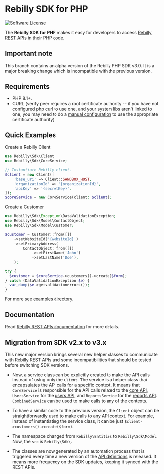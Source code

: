 # Rebilly SDK for PHP

[![Software License][ico-license]](LICENSE)

The **Rebilly SDK for PHP** makes it easy for developers to access
[Rebilly REST APIs][link-api-doc] in their PHP code.

## Important note
This branch contains an alpha version of the Rebilly PHP SDK v3.0. It is a major breaking change which is incompatible with the previous version.

## Requirements

* PHP 8.1+.
* CURL (verify peer requires a root certificate authority -- if you have not configured php curl to use one, and your system libs aren't linked to one, you may need to do a [manual configuration](http://stackoverflow.com/questions/17478283/paypal-access-ssl-certificate-unable-to-get-local-issuer-certificate/19149687#19149687) to use the appropriate certificate authority)

## Quick Examples

Create a Rebilly Client

```php
use Rebilly\Sdk\Client;
use Rebilly\Sdk\CoreService;

// Instantiate Rebilly client.
$client = new Client([
    'base_uri' => Client::SANDBOX_HOST,
    'organizationId' => '{organizationId}',
    'apiKey' => '{secretKey}',
]);
$coreService = new CoreService(client: $client);
```

Create a Customer

```php
use Rebilly\Sdk\Exception\DataValidationException;
use Rebilly\Sdk\Model\ContactObject;
use Rebilly\Sdk\Model\Customer;

$customer = Customer::from([])
    ->setWebsiteId('{websiteId}')
    ->setPrimaryAddress(
        ContactObject::from([])
            ->setFirstName('John')
            ->setLastName('Doe'),
    );

try {
  $customer = $coreService->customers()->create($form);
} catch (DataValidationException $e) {
  var_dump($e->getValidationErrors());
}
```

For more see [examples directory](./examples/).

## Documentation

Read [Rebilly REST APIs documentation][link-api-doc] for more details.

[ico-license]: https://img.shields.io/badge/license-MIT-brightgreen.svg

[link-api-doc]: https://api-reference.rebilly.com/
[link-github]: https://github.com/Rebilly/rebilly-php

## Migration from SDK v2.x to v3.x

This new major version brings several new helper classes to communicate with Rebilly REST APIs and some incompatibilities that should be tested before switching SDK versions.

- Now, a service class can be explicitly created to make the API calls instead of using only the `Client`. The service is a helper class that encapsulates the API calls for a specific context. It means that `CoreService` is responsible for the API calls related to the [core API](https://api-reference.rebilly.com/), `UsersService` for the [users API](https://user-api-docs.rebilly.com/), and `ReportsService` for the [reports API](https://reports-api-docs.rebilly.com/). `CombinedService` can be used to make calls to any of the contexts.

- To have a similar code to the previous version, the `Client` object can be straightforwardly used to make calls to any API context. For example, instead of instantiating the service class, it can be just `$client->customers()->create($form)`.

- The namespace changed from `Rebilly\Entities` to `Rebilly\Sdk\Model`. Now, the `src` is `Rebilly\Sdk\`.

- The classes are now generated by an automation process that is triggered every time a new version of the [API definitions](https://github.com/Rebilly/api-definitions) is released. It means more frequency on the SDK updates, keeping it synced with the REST APIs.
